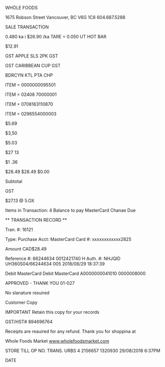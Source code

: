 WHÒLE
FOODS

1675 Robson Street
Vancouver, BC
V6G 1C8
604.687.5288

SALE TRANSACTION

0.480 ka  i  $26.90 /ka  TARE  =  0.050
UT HOT BAR

$12.91

GST
APPLE SLS 2PK
GST

GST
CARIBBEAN CUP
GST

BDRCYN KTL PTA CHP

ITEM = 0000000095501

ITEM = 02408 70000001

ITEM = 0708163110870

ITEM = 0296554000003

$5.69

$3,50

$5.03

$27 13

$1 .36

$28.49
$28.49
$0.00

Subtotal

GST

$27.13 @  5.OX

Items in  Transaction: 4
Balance to pay
MasterCard
Chanae Due

** TRANSACTION RECORD **

Tran. #: 16121

Type: Purchase
Acct: MasterCard
Card #: xxxxxxxxxxxx2825

Amount CAD$28.49

Reference #:
66244634 0012421740  H
Auth. #: NHJQID
UH360S04/66244634 005
2018/08/29 18:37:39

Debit MasterCard
Debit MasterCard
A0000000041010
0000008000

APPROVED - THANK YOU
01-027

No slanature resuired

Customer Copy

IMPORTANT
Retain this copy
for your records

GST/HST# 894696764

Receipts are reauired for
any refund.
Thank you for shoppina at

Whole Foods Market
www.wholefoodsmarket.com

STORE TILL OP NO. TRANS.
URBS  4  2156657 1320930 29/08/2018 6:37PM

DATE

